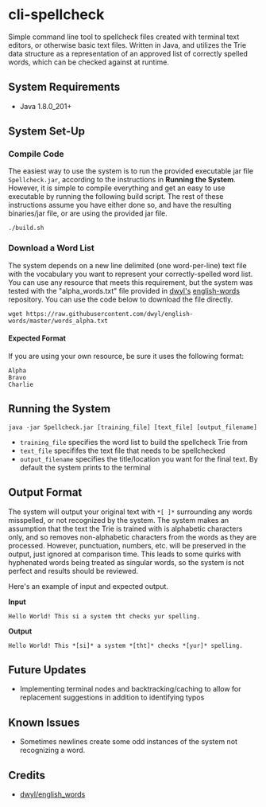 # cli-spellcheck
Simple command line tool to spellcheck files created with terminal text editors, or otherwise basic text files. Written in Java, and utilizes the Trie data structure as a representation of an approved list of correctly spelled words, which can be checked against at runtime.

## System Requirements
- Java 1.8.0_201+

## System Set-Up

### Compile Code
The easiest way to use the system is to run the provided executable jar file ```Spellcheck.jar```, according to the instructions in **Running the System**. However, it is simple to compile everything and get an easy to use executable by running the following build script. The rest of these instructions assume you have either done so, and have the resulting binaries/jar file, or are using the provided jar file.
```
./build.sh
```

### Download a Word List
The system depends on a new line delimited (one word-per-line) text file with the vocabulary you want to represent your correctly-spelled word list.
You can use any resource that meets this requirement, but the system was tested with the "alpha_words.txt" file provided in [dwyl's](https://github.com/dwyl) 
[english-words](https://github.com/dwyl/english-words) repository. You can use the code below to download the file directly.

```
wget https://raw.githubusercontent.com/dwyl/english-words/master/words_alpha.txt
```

#### Expected Format
If you are using your own resource, be sure it uses the following format:
```
Alpha
Bravo
Charlie
```

## Running the System
```
java -jar Spellcheck.jar [training_file] [text_file] [output_filename]
```
- ```training_file``` specifies the word list to build the spellcheck Trie from
- ```text_file``` specififes the text file that needs to be spellchecked
- ```output_filename``` specifies the title/location you want for the final text. By default the system prints to the terminal

## Output Format
The system will output your original text with ```*[ ]*``` surrounding any words misspelled, or not recognized by the system.
The system makes an assumption that the text the Trie is trained with is alphabetic characters only, and so removes non-alphabetic characters from the words as they are processed.
However, punctuation, numbers, etc. will be preserved in the output, just ignored at comparison time. This leads to some quirks with hyphenated words being treated as singular words,
so the system is not perfect and results should be reviewed.

Here's an example of input and expected output.

**Input**

```
Hello World! This si a system tht checks yur spelling.
```

**Output**

```
Hello World! This *[si]* a system *[tht]* checks *[yur]* spelling.
```

## Future Updates
- Implementing terminal nodes and backtracking/caching to allow for replacement suggestions in addition to identifying typos

## Known Issues
- Sometimes newlines create some odd instances of the system not recognizing a word.

## Credits
- [dwyl/english_words](https://github.com/dwyl/english-words)
